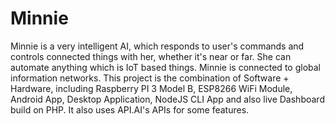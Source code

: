 # Minnie
Minnie is a very intelligent AI, which responds to user's commands and controls connected things with her, whether it's near or far. She can automate anything which is IoT based things. Minnie is connected to global information networks. This project is the combination of Software + Hardware, including Raspberry PI 3 Model B, ESP8266 WiFi Module, Android App, Desktop Application, NodeJS CLI App and also live Dashboard build on PHP. It also uses API.AI's APIs for some features.
